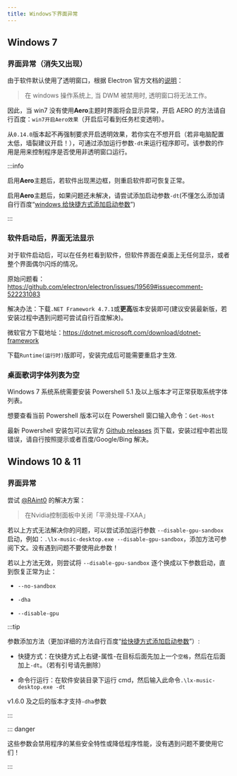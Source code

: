 ```yaml
---
title: Windows下界面异常
---
```


## Windows 7

### 界面异常（消失又出现）

由于软件默认使用了透明窗口，根据 Electron 官方文档的[说明](https://www.electronjs.org/docs/latest/tutorial/window-customization#limitations)：

> 在 windows 操作系统上, 当 DWM 被禁用时, 透明窗口将无法工作。

因此，当 win7 没有使用**Aero**主题时界面将会显示异常，开启 AERO 的方法请自行百度：`win7开启Aero效果`（开启后可看到任务栏变透明）。

从`0.14.0`版本起不再强制要求开启透明效果，若你实在不想开启（若非电脑配置太低，墙裂建议开启！），可通过添加运行参数`-dt`来运行程序即可。该参数的作用是用来控制程序是否使用非透明窗口运行。

:::info

启用**Aero**主题后，若软件出现黑边框，则重启软件即可恢复正常。

启用**Aero**主题后，如果问题还未解决，请尝试添加启动参数`-dt`(不懂怎么添加请自行百度“[windows 给快捷方式添加启动参数](https://www.baidu.com/s?wd=windows+%E7%BB%99%E5%BF%AB%E6%8D%B7%E6%96%B9%E5%BC%8F%E6%B7%BB%E5%8A%A0%E5%90%AF%E5%8A%A8%E5%8F%82%E6%95%B0)”)

:::

### 软件启动后，界面无法显示

对于软件启动后，可以在任务栏看到软件，但软件界面在桌面上无任何显示，或者整个界面偶尔闪烁的情况。

原始问题看：<https://github.com/electron/electron/issues/19569#issuecomment-522231083>

解决办法：下载`.NET Framework 4.7.1`或**更高**版本安装即可(建议安装最新版，若安装过程中遇到问题可尝试自行百度解决)。

微软官方下载地址：<https://dotnet.microsoft.com/download/dotnet-framework>

下载`Runtime(运行时)`版即可，安装完成后可能需要重启才生效.

### 桌面歌词字体列表为空

Windows 7 系统系统需要安装 Powershell 5.1 及以上版本才可正常获取系统字体列表。

想要查看当前 Powershell 版本可以在 Powershell 窗口输入命令：`Get-Host`

最新 Powershell 安装包可以去官方 [Github releases](https://github.com/PowerShell/PowerShell/releases) 页下载，安装过程中若出现错误，请自行按照提示或者百度/Google/Bing 解决。

## Windows 10 & 11

### 界面异常

尝试 [@RAint0](https://github.com/lyswhut/lx-music-desktop/issues/1079#issuecomment-1488113087) 的解决方案：

> 在Nvidia控制面板中关闭「平滑处理-FXAA」

若以上方式无法解决你的问题，可以尝试添加运行参数 `--disable-gpu-sandbox` 启动，例如：`.\lx-music-desktop.exe --disable-gpu-sandbox`，添加方法可参阅下文。没有遇到问题不要使用此参数！

若以上方法无效，则尝试将 `--disable-gpu-sandbox` 逐个换成以下参数启动，直到恢复正常为止：

- `--no-sandbox`

- `-dha`

- `--disable-gpu`

:::tip

参数添加方法（更加详细的方法自行百度“[给快捷方式添加启动参数](https://www.baidu.com/s?wd=%E7%BB%99%E5%BF%AB%E6%8D%B7%E6%96%B9%E5%BC%8F%E6%B7%BB%E5%8A%A0%E5%90%AF%E5%8A%A8%E5%8F%82%E6%95%B0)”）:

- 快捷方式：在快捷方式上右键-属性-在目标后面先加上一个`空格`，然后在后面加上`-dt`。（若有引号请先删除）

- 命令行运行：在软件安装目录下运行 cmd，然后输入此命令`.\lx-music-desktop.exe -dt`

v1.6.0 及之后的版本才支持`-dha`参数

:::

::: danger

这些参数会禁用程序的某些安全特性或降低程序性能，没有遇到问题不要使用它们！

:::

